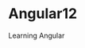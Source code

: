 # Angular12

Learning Angular

<!--
    ng new name : tạo angular
    git clone...: tạo clone github
    git add .

 -->
